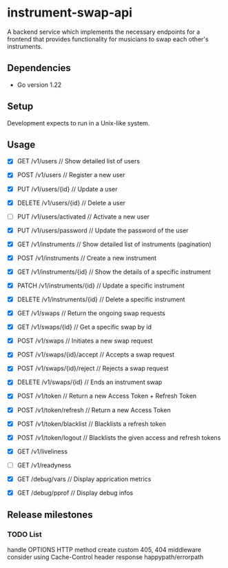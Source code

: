 # instrument-swap-api

A backend service which implements the necessary endpoints for a frontend
that provides functionality for musicians to swap each other's instruments.

## Dependencies

- Go version 1.22

## Setup

Development expects to run in a Unix-like system.

## Usage

- [X] GET    /v1/users // Show detailed list of users
- [X] POST   /v1/users // Register a new user
- [X] PUT    /v1/users/{id} // Update a user
- [X] DELETE /v1/users/{id} // Delete a user
- [ ] PUT    /v1/users/activated // Activate a new user
- [X] PUT    /v1/users/password // Update the password of the user

- [X] GET    /v1/instruments // Show detailed list of instruments (pagination)
- [X] POST   /v1/instruments // Create a new instrument
- [X] GET    /v1/instruments/{id} // Show the details of a specific instrument
- [X] PATCH  /v1/instruments/{id} // Update a specific instrument
- [X] DELETE /v1/instruments/{id} // Delete a specific instrument

- [X] GET    /v1/swaps // Return the ongoing swap requests
- [X] GET    /v1/swaps/{id} // Get a specific swap by id
- [X] POST   /v1/swaps // Initiates a new swap request
- [X] POST   /v1/swaps/{id}/accept // Accepts a swap request
- [X] POST   /v1/swaps/{id}/reject // Rejects a swap request
- [X] DELETE /v1/swaps/{id} // Ends an instrument swap

- [X] POST   /v1/token // Return a new Access Token + Refresh Token
- [X] POST   /v1/token/refresh // Return a new Access Token
- [X] POST   /v1/token/blacklist // Blacklists a refresh token
- [X] POST   /v1/token/logout // Blacklists the given access and refresh tokens

- [X] GET    /v1/liveliness
- [ ] GET    /v1/readyness

- [X] GET    /debug/vars // Display apprication metrics
- [X] GET    /debug/pprof // Display debug infos

## Release milestones

### TODO List
handle OPTIONS HTTP method
create custom 405, 404 middleware
consider using Cache-Control header response happypath/errorpath
